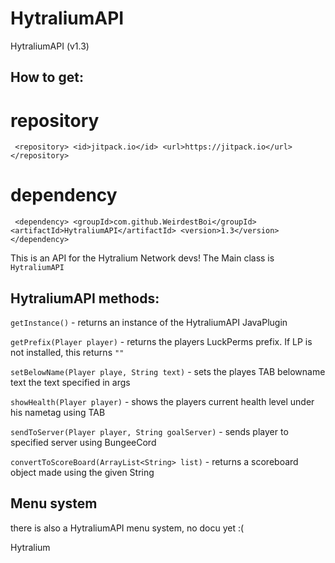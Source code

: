 # HytraliumAPI
HytraliumAPI (v1.3)

## How to get:

# repository
`
        <repository>
            <id>jitpack.io</id>
            <url>https://jitpack.io</url>
        </repository>`
# dependency
`
        <dependency>
            <groupId>com.github.WeirdestBoi</groupId>
            <artifactId>HytraliumAPI</artifactId>
            <version>1.3</version>
        </dependency>`


This is an API for the Hytralium Network devs! The Main class is `HytraliumAPI`

## HytraliumAPI methods:
`getInstance()` - returns an instance of the HytraliumAPI JavaPlugin

`getPrefix(Player player)` - returns the players LuckPerms prefix. If LP is not installed, this returns `""`

`setBelowName(Player playe, String text)` - sets the playes TAB belowname text the text specified in args

`showHealth(Player player)` - shows the players current health level under his nametag using TAB

`sendToServer(Player player, String goalServer)` - sends player to specified server using BungeeCord

`convertToScoreBoard(ArrayList<String> list)` - returns a scoreboard object made using the given String

## Menu system
there is also a HytraliumAPI menu system, no docu yet :(

Hytralium
